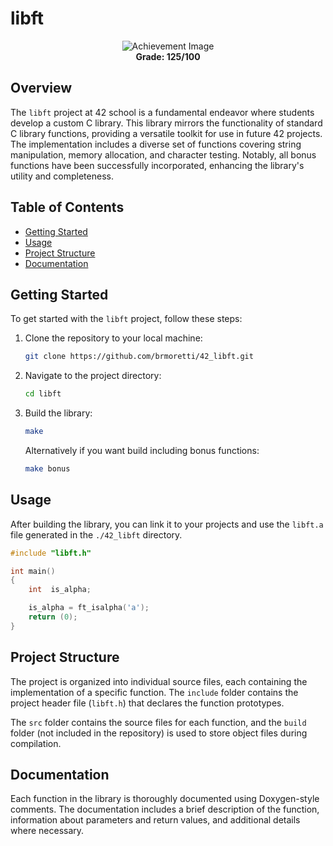 # libft
<p align="center">
  <img src="https://game.42sp.org.br/static/assets/achievements/libftm.png" alt="Achievement Image"><br>
    <b>Grade: 125/100</b>
</p>

## Overview

The `libft` project at 42 school is a fundamental endeavor where students develop a custom C library. This library mirrors the functionality of standard C library functions, providing a versatile toolkit for use in future 42 projects. The implementation includes a diverse set of functions covering string manipulation, memory allocation, and character testing. Notably, all bonus functions have been successfully incorporated, enhancing the library's utility and completeness.

## Table of Contents

- [Getting Started](#getting-started)
- [Usage](#usage)
- [Project Structure](#project-structure)
- [Documentation](#documentation)

## Getting Started

To get started with the `libft` project, follow these steps:

1. Clone the repository to your local machine:

    ```bash
    git clone https://github.com/brmoretti/42_libft.git
    ```

2. Navigate to the project directory:

    ```bash
    cd libft
    ```

3. Build the library:

    ```bash
    make
    ```
    Alternatively if you want build including bonus functions:
    ```bash
    make bonus
    ```

## Usage

After building the library, you can link it to your projects and use the `libft.a` file generated in the `./42_libft` directory.

```c
#include "libft.h"

int main()
{
    int  is_alpha;

    is_alpha = ft_isalpha('a');
    return (0);
}
```

## Project Structure

The project is organized into individual source files, each containing the implementation of a specific function. The `include` folder contains the project header file (`libft.h`) that declares the function prototypes.

The `src` folder contains the source files for each function, and the `build` folder (not included in the repository) is used to store object files during compilation.

## Documentation

Each function in the library is thoroughly documented using Doxygen-style comments. The documentation includes a brief description of the function, information about parameters and return values, and additional details where necessary.

